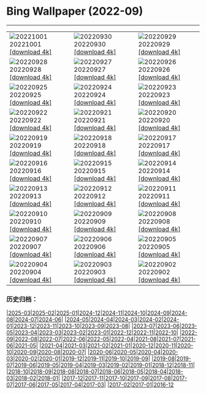 # Bing Wallpaper (2022-09)
**************

<table><tr><td><img class="wallpaper" src="https://www.bing.com/th?id=OHR.LotsOBalloons_IT-IT7966841051_1920x1080.jpg" alt="20221001"> 20221001 <a class="wallpaper_link" href="https://www.bing.com/th?id=OHR.LotsOBalloons_IT-IT7966841051_UHD.jpg">[download 4k]</a></td><td><img class="wallpaper" src="https://www.bing.com/th?id=OHR.EubalaenaAustralis_IT-IT6732904295_1920x1080.jpg" alt="20220930"> 20220930 <a class="wallpaper_link" href="https://www.bing.com/th?id=OHR.EubalaenaAustralis_IT-IT6732904295_UHD.jpg">[download 4k]</a></td><td><img class="wallpaper" src="https://www.bing.com/th?id=OHR.InfiniD_IT-IT6371965845_1920x1080.jpg" alt="20220929"> 20220929 <a class="wallpaper_link" href="https://www.bing.com/th?id=OHR.InfiniD_IT-IT6371965845_UHD.jpg">[download 4k]</a></td></tr><tr><td><img class="wallpaper" src="https://www.bing.com/th?id=OHR.FosterCoveredBridge_IT-IT5695100114_1920x1080.jpg" alt="20220928"> 20220928 <a class="wallpaper_link" href="https://www.bing.com/th?id=OHR.FosterCoveredBridge_IT-IT5695100114_UHD.jpg">[download 4k]</a></td><td><img class="wallpaper" src="https://www.bing.com/th?id=OHR.YellowstoneUGB_IT-IT4659797303_1920x1080.jpg" alt="20220927"> 20220927 <a class="wallpaper_link" href="https://www.bing.com/th?id=OHR.YellowstoneUGB_IT-IT4659797303_UHD.jpg">[download 4k]</a></td><td><img class="wallpaper" src="https://www.bing.com/th?id=OHR.GoldenJellyfish_IT-IT8000646203_1920x1080.jpg" alt="20220926"> 20220926 <a class="wallpaper_link" href="https://www.bing.com/th?id=OHR.GoldenJellyfish_IT-IT8000646203_UHD.jpg">[download 4k]</a></td></tr><tr><td><img class="wallpaper" src="https://www.bing.com/th?id=OHR.AmazonMangroves_IT-IT3007163849_1920x1080.jpg" alt="20220925"> 20220925 <a class="wallpaper_link" href="https://www.bing.com/th?id=OHR.AmazonMangroves_IT-IT3007163849_UHD.jpg">[download 4k]</a></td><td><img class="wallpaper" src="https://www.bing.com/th?id=OHR.DuomoMilan_IT-IT3380381939_1920x1080.jpg" alt="20220924"> 20220924 <a class="wallpaper_link" href="https://www.bing.com/th?id=OHR.DuomoMilan_IT-IT3380381939_UHD.jpg">[download 4k]</a></td><td><img class="wallpaper" src="https://www.bing.com/th?id=OHR.LastDollarRoad_IT-IT2313420373_1920x1080.jpg" alt="20220923"> 20220923 <a class="wallpaper_link" href="https://www.bing.com/th?id=OHR.LastDollarRoad_IT-IT2313420373_UHD.jpg">[download 4k]</a></td></tr><tr><td><img class="wallpaper" src="https://www.bing.com/th?id=OHR.SicilyStromboli_IT-IT0428823690_1920x1080.jpg" alt="20220922"> 20220922 <a class="wallpaper_link" href="https://www.bing.com/th?id=OHR.SicilyStromboli_IT-IT0428823690_UHD.jpg">[download 4k]</a></td><td><img class="wallpaper" src="https://www.bing.com/th?id=OHR.PWPeaceDoves_IT-IT0083028932_1920x1080.jpg" alt="20220921"> 20220921 <a class="wallpaper_link" href="https://www.bing.com/th?id=OHR.PWPeaceDoves_IT-IT0083028932_UHD.jpg">[download 4k]</a></td><td><img class="wallpaper" src="https://www.bing.com/th?id=OHR.SitkaOtters_IT-IT9847358142_1920x1080.jpg" alt="20220920"> 20220920 <a class="wallpaper_link" href="https://www.bing.com/th?id=OHR.SitkaOtters_IT-IT9847358142_UHD.jpg">[download 4k]</a></td></tr><tr><td><img class="wallpaper" src="https://www.bing.com/th?id=OHR.QueenFuneral_IT-IT7458076770_1920x1080.jpg" alt="20220919"> 20220919 <a class="wallpaper_link" href="https://www.bing.com/th?id=OHR.QueenFuneral_IT-IT7458076770_UHD.jpg">[download 4k]</a></td><td><img class="wallpaper" src="https://www.bing.com/th?id=OHR.ArashiyamaBamboo_IT-IT8044460432_1920x1080.jpg" alt="20220918"> 20220918 <a class="wallpaper_link" href="https://www.bing.com/th?id=OHR.ArashiyamaBamboo_IT-IT8044460432_UHD.jpg">[download 4k]</a></td><td><img class="wallpaper" src="https://www.bing.com/th?id=OHR.Wellenflug_IT-IT7293790301_1920x1080.jpg" alt="20220917"> 20220917 <a class="wallpaper_link" href="https://www.bing.com/th?id=OHR.Wellenflug_IT-IT7293790301_UHD.jpg">[download 4k]</a></td></tr><tr><td><img class="wallpaper" src="https://www.bing.com/th?id=OHR.PianePuma_IT-IT7038306480_1920x1080.jpg" alt="20220916"> 20220916 <a class="wallpaper_link" href="https://www.bing.com/th?id=OHR.PianePuma_IT-IT7038306480_UHD.jpg">[download 4k]</a></td><td><img class="wallpaper" src="https://www.bing.com/th?id=OHR.PyreneesPark_IT-IT6786911379_1920x1080.jpg" alt="20220915"> 20220915 <a class="wallpaper_link" href="https://www.bing.com/th?id=OHR.PyreneesPark_IT-IT6786911379_UHD.jpg">[download 4k]</a></td><td><img class="wallpaper" src="https://www.bing.com/th?id=OHR.MarbleCanyon_IT-IT5861186806_1920x1080.jpg" alt="20220914"> 20220914 <a class="wallpaper_link" href="https://www.bing.com/th?id=OHR.MarbleCanyon_IT-IT5861186806_UHD.jpg">[download 4k]</a></td></tr><tr><td><img class="wallpaper" src="https://www.bing.com/th?id=OHR.SanMartinoVillage_IT-IT2964177078_1920x1080.jpg" alt="20220913"> 20220913 <a class="wallpaper_link" href="https://www.bing.com/th?id=OHR.SanMartinoVillage_IT-IT2964177078_UHD.jpg">[download 4k]</a></td><td><img class="wallpaper" src="https://www.bing.com/th?id=OHR.Aracari_IT-IT2483138141_1920x1080.jpg" alt="20220912"> 20220912 <a class="wallpaper_link" href="https://www.bing.com/th?id=OHR.Aracari_IT-IT2483138141_UHD.jpg">[download 4k]</a></td><td><img class="wallpaper" src="https://www.bing.com/th?id=OHR.KeralaIndia_IT-IT1808898393_1920x1080.jpg" alt="20220911"> 20220911 <a class="wallpaper_link" href="https://www.bing.com/th?id=OHR.KeralaIndia_IT-IT1808898393_UHD.jpg">[download 4k]</a></td></tr><tr><td><img class="wallpaper" src="https://www.bing.com/th?id=OHR.KLMidAutumn_IT-IT9746155554_1920x1080.jpg" alt="20220910"> 20220910 <a class="wallpaper_link" href="https://www.bing.com/th?id=OHR.KLMidAutumn_IT-IT9746155554_UHD.jpg">[download 4k]</a></td><td><img class="wallpaper" src="https://www.bing.com/th?id=OHR.BHNMBelize_IT-IT8793840861_1920x1080.jpg" alt="20220909"> 20220909 <a class="wallpaper_link" href="https://www.bing.com/th?id=OHR.BHNMBelize_IT-IT8793840861_UHD.jpg">[download 4k]</a></td><td><img class="wallpaper" src="https://www.bing.com/th?id=OHR.CircumnavigationAnni_IT-IT9116045327_1920x1080.jpg" alt="20220908"> 20220908 <a class="wallpaper_link" href="https://www.bing.com/th?id=OHR.CircumnavigationAnni_IT-IT9116045327_UHD.jpg">[download 4k]</a></td></tr><tr><td><img class="wallpaper" src="https://www.bing.com/th?id=OHR.MuseudoAmanha_IT-IT8646913964_1920x1080.jpg" alt="20220907"> 20220907 <a class="wallpaper_link" href="https://www.bing.com/th?id=OHR.MuseudoAmanha_IT-IT8646913964_UHD.jpg">[download 4k]</a></td><td><img class="wallpaper" src="https://www.bing.com/th?id=OHR.SquirrelMushroom_IT-IT8309120322_1920x1080.jpg" alt="20220906"> 20220906 <a class="wallpaper_link" href="https://www.bing.com/th?id=OHR.SquirrelMushroom_IT-IT8309120322_UHD.jpg">[download 4k]</a></td><td><img class="wallpaper" src="https://www.bing.com/th?id=OHR.MMontessori_IT-IT7936361329_1920x1080.jpg" alt="20220905"> 20220905 <a class="wallpaper_link" href="https://www.bing.com/th?id=OHR.MMontessori_IT-IT7936361329_UHD.jpg">[download 4k]</a></td></tr><tr><td><img class="wallpaper" src="https://www.bing.com/th?id=OHR.ArambolBeach_IT-IT7629922446_1920x1080.jpg" alt="20220904"> 20220904 <a class="wallpaper_link" href="https://www.bing.com/th?id=OHR.ArambolBeach_IT-IT7629922446_UHD.jpg">[download 4k]</a></td><td><img class="wallpaper" src="https://www.bing.com/th?id=OHR.MalaysiaTwinTowers_IT-IT7316975652_1920x1080.jpg" alt="20220903"> 20220903 <a class="wallpaper_link" href="https://www.bing.com/th?id=OHR.MalaysiaTwinTowers_IT-IT7316975652_UHD.jpg">[download 4k]</a></td><td><img class="wallpaper" src="https://www.bing.com/th?id=OHR.SeitanLimania_IT-IT6645515503_1920x1080.jpg" alt="20220902"> 20220902 <a class="wallpaper_link" href="https://www.bing.com/th?id=OHR.SeitanLimania_IT-IT6645515503_UHD.jpg">[download 4k]</a></td></tr></table>

### 历史归档：

|[2025-03](/../2025-03/2025-03.md)|[2025-02](/../2025-02/2025-02.md)|[2025-01](/../2025-01/2025-01.md)|[2024-12](/../2024-12/2024-12.md)|[2024-11](/../2024-11/2024-11.md)|[2024-10](/../2024-10/2024-10.md)|[2024-09](/../2024-09/2024-09.md)|[2024-08](/../2024-08/2024-08.md)|[2024-07](/../2024-07/2024-07.md)|[2024-06](/../2024-06/2024-06.md)|
|[2024-05](/../2024-05/2024-05.md)|[2024-04](/../2024-04/2024-04.md)|[2024-03](/../2024-03/2024-03.md)|[2024-02](/../2024-02/2024-02.md)|[2024-01](/../2024-01/2024-01.md)|[2023-12](/../2023-12/2023-12.md)|[2023-11](/../2023-11/2023-11.md)|[2023-10](/../2023-10/2023-10.md)|[2023-09](/../2023-09/2023-09.md)|[2023-08](/../2023-08/2023-08.md)|
|[2023-07](/../2023-07/2023-07.md)|[2023-06](/../2023-06/2023-06.md)|[2023-05](/../2023-05/2023-05.md)|[2023-04](/../2023-04/2023-04.md)|[2023-03](/../2023-03/2023-03.md)|[2023-02](/../2023-02/2023-02.md)|[2023-01](/../2023-01/2023-01.md)|[2022-12](/../2022-12/2022-12.md)|[2022-11](/../2022-11/2022-11.md)|[2022-10](/../2022-10/2022-10.md)|
|[2022-09](/2022-09.md)|[2022-08](/../2022-08/2022-08.md)|[2022-07](/../2022-07/2022-07.md)|[2022-06](/../2022-06/2022-06.md)|[2022-05](/../2022-05/2022-05.md)|[2022-04](/../2022-04/2022-04.md)|[2021-08](/../2021-08/2021-08.md)|[2021-07](/../2021-07/2021-07.md)|[2021-06](/../2021-06/2021-06.md)|[2021-05](/../2021-05/2021-05.md)|
|[2021-04](/../2021-04/2021-04.md)|[2021-03](/../2021-03/2021-03.md)|[2021-02](/../2021-02/2021-02.md)|[2021-01](/../2021-01/2021-01.md)|[2020-12](/../2020-12/2020-12.md)|[2020-11](/../2020-11/2020-11.md)|[2020-10](/../2020-10/2020-10.md)|[2020-09](/../2020-09/2020-09.md)|[2020-08](/../2020-08/2020-08.md)|[2020-07](/../2020-07/2020-07.md)|
|[2020-06](/../2020-06/2020-06.md)|[2020-05](/../2020-05/2020-05.md)|[2020-04](/../2020-04/2020-04.md)|[2020-03](/../2020-03/2020-03.md)|[2020-02](/../2020-02/2020-02.md)|[2020-01](/../2020-01/2020-01.md)|[2019-12](/../2019-12/2019-12.md)|[2019-11](/../2019-11/2019-11.md)|[2019-10](/../2019-10/2019-10.md)|[2019-09](/../2019-09/2019-09.md)|
|[2019-08](/../2019-08/2019-08.md)|[2019-07](/../2019-07/2019-07.md)|[2019-06](/../2019-06/2019-06.md)|[2019-05](/../2019-05/2019-05.md)|[2019-04](/../2019-04/2019-04.md)|[2019-03](/../2019-03/2019-03.md)|[2019-02](/../2019-02/2019-02.md)|[2019-01](/../2019-01/2019-01.md)|[2018-12](/../2018-12/2018-12.md)|[2018-11](/../2018-11/2018-11.md)|
|[2018-10](/../2018-10/2018-10.md)|[2018-09](/../2018-09/2018-09.md)|[2018-08](/../2018-08/2018-08.md)|[2018-07](/../2018-07/2018-07.md)|[2018-06](/../2018-06/2018-06.md)|[2018-05](/../2018-05/2018-05.md)|[2018-04](/../2018-04/2018-04.md)|[2018-03](/../2018-03/2018-03.md)|[2018-02](/../2018-02/2018-02.md)|[2018-01](/../2018-01/2018-01.md)|
|[2017-12](/../2017-12/2017-12.md)|[2017-11](/../2017-11/2017-11.md)|[2017-10](/../2017-10/2017-10.md)|[2017-09](/../2017-09/2017-09.md)|[2017-08](/../2017-08/2017-08.md)|[2017-07](/../2017-07/2017-07.md)|[2017-06](/../2017-06/2017-06.md)|[2017-05](/../2017-05/2017-05.md)|[2017-04](/../2017-04/2017-04.md)|[2017-03](/../2017-03/2017-03.md)|
|[2017-02](/../2017-02/2017-02.md)|[2017-01](/../2017-01/2017-01.md)|[2016-12](/../2016-12/2016-12.md)
